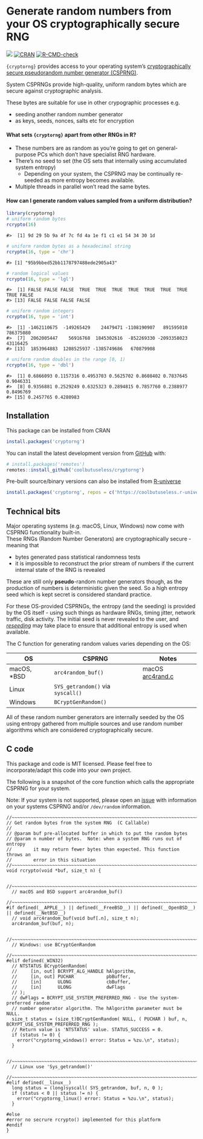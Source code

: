 
<!-- README.md is generated from README.Rmd. Please edit that file -->

# Generate random numbers from your OS cryptographically secure RNG

<!-- badges: start -->

![](https://img.shields.io/badge/cool-useless-green.svg)
[![CRAN](http://www.r-pkg.org/badges/version/cryptorng)](https://cran.r-project.org/package=cryptorng)
[![R-CMD-check](https://github.com/coolbutuseless/cryptorng/actions/workflows/R-CMD-check.yaml/badge.svg)](https://github.com/coolbutuseless/cryptorng/actions/workflows/R-CMD-check.yaml)
<!-- badges: end -->

`{cryptorng}` provides access to your operating system’s
[cryptographically secure pseudorandom number generator
(CSPRNG)](https://en.wikipedia.org/wiki/Cryptographically_secure_pseudorandom_number_generator).

System CSPRNGs provide high-quality, uniform random bytes which are
secure against cryptographic analysis.

These bytes are suitable for use in other crypographic processes e.g.

- seeding another random number generator
- as keys, seeds, nonces, salts etc for encryption

#### What sets `{cryptorng}` apart from other RNGs in R?

- These numbers are as random as you’re going to get on general-purpose
  PCs which don’t have specialist RNG hardware.  
- There’s no seed to set (the OS sets that internally using accumulated
  system entropy)
  - Depending on your system, the CSPRNG may be continually re-seeded as
    more entropy becomes available.
- Multiple threads in parallel won’t read the same bytes.

#### How can I generate random values sampled from a uniform distribution?

``` r
library(cryptorng)
# uniform random bytes
rcrypto(16)
```

    #>  [1] 9d 29 5b 9a 4f 7c fd 4a 1e f1 c1 e1 54 34 30 1d

``` r
# uniform random bytes as a hexadecimal string
rcrypto(16, type = 'chr')
```

    #> [1] "95b9bbed52bb1178797488ede2905a43"

``` r
# random logical values
rcrypto(16, type = 'lgl')
```

    #>  [1] FALSE FALSE FALSE  TRUE  TRUE  TRUE  TRUE  TRUE  TRUE  TRUE  TRUE FALSE
    #> [13] FALSE FALSE FALSE FALSE

``` r
# uniform random integers
rcrypto(16, type = 'int')
```

    #>  [1] -1462110675  -149265429    24479471 -1108190907   891595010   786375080
    #>  [7]  2062005447    56916768  1845302616  -852269330 -2093358023    43116425
    #> [13]  1853964883  1208525937 -1385749686   670879908

``` r
# uniform random doubles in the range [0, 1)
rcrypto(16, type = 'dbl')
```

    #>  [1] 0.6866093 0.1157316 0.4953703 0.5625702 0.8608402 0.7837645 0.9046331
    #>  [8] 0.9356881 0.2529249 0.6325323 0.2894815 0.7857760 0.2388977 0.8496769
    #> [15] 0.2457765 0.4280983

## Installation

This package can be installed from CRAN

``` r
install.packages('cryptorng')
```

You can install the latest development version from
[GitHub](https://github.com/coolbutuseless/cryptorng) with:

``` r
# install.packages('remotes')
remotes::install_github('coolbutuseless/cryptorng')
```

Pre-built source/binary versions can also be installed from
[R-universe](https://r-universe.dev)

``` r
install.packages('cryptorng', repos = c('https://coolbutuseless.r-universe.dev', 'https://cloud.r-project.org'))
```

## Technical bits

Major operating systems (e.g. macOS, Linux, Windows) now come with
CSPRNG functionality built-in.  
These RNGs (Random Number Generators) are cryptographically secure -
meaning that

- bytes generated pass statistical randomness tests
- it is impossible to reconstruct the prior stream of numbers if the
  current internal state of the RNG is revealed

These are still only **pseudo**-random number generators though, as the
production of numbers is deterministic given the seed. So a high entropy
seed which is kept secret is considered standard practice.

For these OS-provided CSPRNGs, the entropy (and the seeding) is provided
by the OS itself - using such things as hardware RNGs, timing jitter,
network traffic, disk activity. The initial seed is never revealed to
the user, and
[*reseeding*](https://en.wikipedia.org/wiki//dev/random#BSD_systems) may
take place to ensure that additional entropy is used when available.

The C function for generating random values varies depending on the OS:

| OS           | CSPRNG                            | Notes                                                                                                   |
|--------------|-----------------------------------|---------------------------------------------------------------------------------------------------------|
| macOS, \*BSD | `arc4random_buf()`                | macOS [arc4rand.c](http://www.opensource.apple.com/source/Libc/Libc-1044.10.1/gen/FreeBSD/arc4random.c) |
| Linux        | `SYS_getrandom()` via `syscall()` |                                                                                                         |
| Windows      | `BCryptGenRandom()`               |                                                                                                         |

All of these random number generators are internally seeded by the OS
using entropy gathered from multiple sources and use random number
algorithms which are considered cryptographically secure.

## C code

This package and code is MIT licensed. Please feel free to
incorporate/adapt this code into your own project.

The following is a snapshot of the core function which calls the
appropriate CSPRNG for your system.

Note: If your system is not supported, please open an
[issue](https://github.com/coolbutuseless/cryptorng/issues) with
information on your systems CSPRNG and/or `/dev/random` information.

    //~~~~~~~~~~~~~~~~~~~~~~~~~~~~~~~~~~~~~~~~~~~~~~~~~~~~~~~~~~~~~~~~~~~~~~~~~~~
    // Get random bytes from the system RNG  (C Callable)
    //
    // @param buf pre-allocated buffer in which to put the random bytes
    // @param n number of bytes.  Note: when a system RNG runs out of entropy
    //        it may return fewer bytes than expected. This function throws an 
    //        error in this situation
    //~~~~~~~~~~~~~~~~~~~~~~~~~~~~~~~~~~~~~~~~~~~~~~~~~~~~~~~~~~~~~~~~~~~~~~~~~~~
    void rcrypto(void *buf, size_t n) {
      
      //~~~~~~~~~~~~~~~~~~~~~~~~~~~~~~~~~~~~~~~~~~~~~~~~~~~~~~~~~~~~~~~~~~~~~~~~~
      // macOS and BSD support arc4random_buf()
      //~~~~~~~~~~~~~~~~~~~~~~~~~~~~~~~~~~~~~~~~~~~~~~~~~~~~~~~~~~~~~~~~~~~~~~~~~
    #if defined(__APPLE__) || defined(__FreeBSD__) || defined(__OpenBSD__) || defined(__NetBSD__)
      // void arc4random_buf(void buf[.n], size_t n);
      arc4random_buf(buf, n); 
      
      //~~~~~~~~~~~~~~~~~~~~~~~~~~~~~~~~~~~~~~~~~~~~~~~~~~~~~~~~~~~~~~~~~~~~~~~~~
      // Windows: use BCryptGenRandom
      //~~~~~~~~~~~~~~~~~~~~~~~~~~~~~~~~~~~~~~~~~~~~~~~~~~~~~~~~~~~~~~~~~~~~~~~~~
    #elif defined(_WIN32)  
      // NTSTATUS BCryptGenRandom(
      //     [in, out] BCRYPT_ALG_HANDLE hAlgorithm,
      //     [in, out] PUCHAR            pbBuffer,
      //     [in]      ULONG             cbBuffer,
      //     [in]      ULONG             dwFlags
      // );
      // dwFlags = BCRYPT_USE_SYSTEM_PREFERRED_RNG - Use the system-preferred random 
      // number generator algorithm. The hAlgorithm parameter must be NULL. 
      size_t status = (size_t)BCryptGenRandom( NULL, ( PUCHAR ) buf, n, BCRYPT_USE_SYSTEM_PREFERRED_RNG );
      // Return value is 'NTSTATUS' value. STATUS_SUCCESS = 0.
      if (status != 0) {
        error("cryptorng_windows() error: Status = %zu.\n", status);
      }
      
      //~~~~~~~~~~~~~~~~~~~~~~~~~~~~~~~~~~~~~~~~~~~~~~~~~~~~~~~~~~~~~~~~~~~~~~~~~
      // Linux use 'Sys_getrandom()'
      //~~~~~~~~~~~~~~~~~~~~~~~~~~~~~~~~~~~~~~~~~~~~~~~~~~~~~~~~~~~~~~~~~~~~~~~~~
    #elif defined(__linux__)
      long status = (long)syscall( SYS_getrandom, buf, n, 0 );
      if (status < 0 || status != n) {
        error("cryptorng_linux() error: Status = %zu.\n", status);
      }
      
    #else
    #error no secrure rcrypto() implemented for this platform
    #endif 
    }
